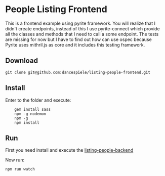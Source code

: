 # People Listing Frontend

This is a frontend example using pyrite framework. You will realize that I didn't create endpoints, instead of this I use pyrite-connect which provide all the classes and methods that I need to call a some endpoint. The tests are missing for now but I have to find out how can use ospec because Pyrite uses mithril.js as core and it includes this testing framework. 

## Download

`git clone git@github.com:dancespiele/listing-people-frontend.git`

## Install

Enter to the folder and execute:

```
    gem install sass
    npm -g nodemon
    npm -g 
    npm install
```

## Run

First you need install and execute the [listing-people-backend](https://github.com/dancespiele/listing-people-api)

Now run:

`npm run watch`

